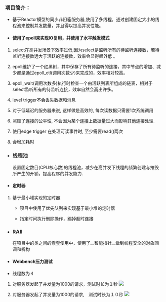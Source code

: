 ### 项目简介：
 - 基于Reactor模型的同步非阻塞服务器,使用了多线程，通过创建固定大小的线程池来控制并发数量，并且得以提高并发性能。

- #### 使用了epoll来实现IO复用，并使用了水平触发模式
 1. select在高并发场景下效率过低,因为select是监听所有的待监听连接数，若待监听连接数远大于活跃的连接数，效率会显得额外低 。

 2. epoll维护了一个红黑树，其中保存了所有待监听的连接，其中节点的增加、减少都是通过epoll_ctl(调用次数少)来完成的，效率相对较高。
 3. epoll_wait(调用次数多)执行时检查一个由活跃列表所组成的链表，相对于select监听所有的待监听连接，效率自然会高出许多。
 4. level trigger不会丢失数据和消息

 5. 对于低延迟的服务器来说, 这样做是高效的, 每次读数据只需要1次系统调用

 6. 照顾了连接的公平性, 不会因为某个连接上数据量过大而影响其他连接处理.

 7. 使用edge trigger 在处理可读事件时, 至少需要read()两次
 8. 会增加耗时
- ### 线程池
  设置固定数目(CPU核心数)的线程池，减少在高并发下线程的频繁创建与摧毁所产生的开销，提高程序的并发能力．

- #### 定时器
1. 基于最小堆实现的定时器
    - 项目中使用了优先队列来实现基于最小堆的定时器
 
    - 指定时间执行删除操作，踢掉超时连接

- ### RAII
  在项目中的类之间的嵌套使用中，使用了__智能指针__做到线程安全的对象回调和析构

- #### Webbench压力测试
- 线程数为４
1.  对服务器发起了并发量为1000的请求，测试时长为１秒
![](https://upload-images.jianshu.io/upload_images/569253-ae08173fb8818dcc.png?imageMogr2/auto-orient/strip%7CimageView2/2/w/1240)


2.  对服务器发起了并发量为1000的请求,　测试时长为１０秒
![](https://upload-images.jianshu.io/upload_images/569253-e90fad7c19b67cb9.png?imageMogr2/auto-orient/strip%7CimageView2/2/w/1240)

